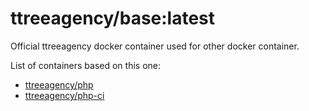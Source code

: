 # ttreeagency/base:latest

Official ttreeagency docker container used for other docker container.

List of containers based on this one:

- [ttreeagency/php](https://github.com/ttreeagency/docker-php)
- [ttreeagency/php-ci](https://github.com/ttreeagency/docker-php-ci)
